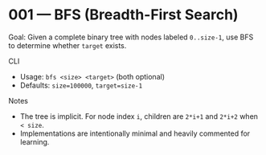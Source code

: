# 001 — BFS (Breadth-First Search)

Goal: Given a complete binary tree with nodes labeled `0..size-1`, use BFS to determine whether `target` exists.

CLI
- Usage: `bfs <size> <target>` (both optional)
- Defaults: `size=100000`, `target=size-1`

Notes
- The tree is implicit. For node index `i`, children are `2*i+1` and `2*i+2` when `< size`.
- Implementations are intentionally minimal and heavily commented for learning.

